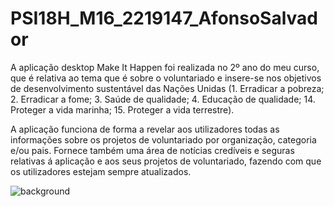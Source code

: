# PSI18H_M16_2219147_AfonsoSalvador
A aplicação desktop Make It Happen foi realizada no 2º ano do meu curso, que é relativa ao tema que é sobre o
voluntariado e insere-se nos objetivos de desenvolvimento sustentável das
Nações Unidas (1. Erradicar a pobreza; 2. Erradicar a fome; 3. Saúde de
qualidade; 4. Educação de qualidade; 14. Proteger a vida marinha; 15. Proteger
a vida terrestre).

A aplicação funciona de forma a revelar aos utilizadores todas as informações
sobre os projetos de voluntariado por organização, categoria e/ou pais. Fornece
também uma área de notícias credíveis e seguras relativas á aplicação e aos
seus projetos de voluntariado, fazendo com que os utilizadores estejam sempre
atualizados.


![background](https://user-images.githubusercontent.com/58223413/104092609-eec14d00-527c-11eb-89cb-ee99d7fa85ce.JPG)
